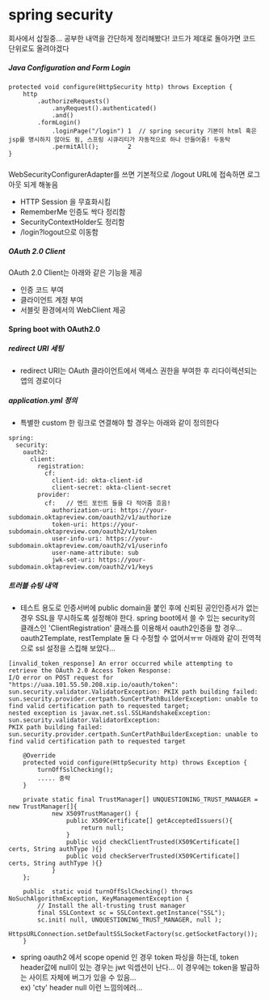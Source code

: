 # spring security

회사에서 삽질중... 공부한 내역을 간단하게 정리해봤다!
코드가 제대로 돌아가면 코드 단위로도 올려야겠다
##### Java Configuration and Form Login
```
protected void configure(HttpSecurity http) throws Exception {
    http
        .authorizeRequests()
            .anyRequest().authenticated()
            .and()
        .formLogin()
            .loginPage("/login") 1  // spring security 기본이 html 혹은 jsp를 명시하지 않아도 됨, 스프링 시큐리티가 자동적으로 하나 만들어줌! 두둥탁
            .permitAll();        2
}

```

#####
WebSecurityConfigurerAdapter를 쓰면 기본적으로 /logout URL에 접속하면 로그아웃 되게 해놓음
  - HTTP Session 을 무효화시킴
  - RememberMe 인증도 싹다 정리함
  - SecurityContextHolder도 정리함
  - /login?logout으로 이동함


##### OAuth 2.0 Client
OAuth 2.0 Client는 아래와 같은 기능을 제공
  - 인증 코드 부여
  - 클라이언트 계정 부여
  - 서블릿 환경에서의 WebClient 제공


#### Spring boot with OAuth2.0
##### redirect URI 세팅
 - redirect URI는 OAuth 클라이언트에서 액세스 권한을 부여한 후 리다이렉션되는 앱의 경로이다

##### application.yml 정의
  - 특별한 custom 한 링크로 연결해야 할 경우는 아래와 같이 정의한다
```
spring:
  security:
    oauth2:
      client:
        registration:
          cf:
            client-id: okta-client-id
            client-secret: okta-client-secret
        provider:
          cf:   // 엔드 포인트 들을 다 적어줌 흐음!
            authorization-uri: https://your-subdomain.oktapreview.com/oauth2/v1/authorize
            token-uri: https://your-subdomain.oktapreview.com/oauth2/v1/token
            user-info-uri: https://your-subdomain.oktapreview.com/oauth2/v1/userinfo
            user-name-attribute: sub
            jwk-set-uri: https://your-subdomain.oktapreview.com/oauth2/v1/keys
```


##### 트러블 슈팅 내역
* 테스트 용도로 인증서버에 public domain을 붙인 후에 신뢰된 공인인증서가 없는 경우 SSL을 무시하도록 설정해야 한다. 
  spring boot에서 쓸 수 있는 security의 클래스인 'ClientRegistration' 클래스를 이용해서 oauth2인증을 할 경우... oauth2Template, restTemplate 둘 다 수정할 수 없어서ㅠㅠ
  아래와 같이 전역적으로 ssl 설정을 스킵해 보았다...
``` 
[invalid_token_response] An error occurred while attempting to retrieve the OAuth 2.0 Access Token Response: 
I/O error on POST request for "https://uaa.101.55.50.208.xip.io/oauth/token": sun.security.validator.ValidatorException: PKIX path building failed: 
sun.security.provider.certpath.SunCertPathBuilderException: unable to find valid certification path to requested target; 
nested exception is javax.net.ssl.SSLHandshakeException: sun.security.validator.ValidatorException: 
PKIX path building failed: sun.security.provider.certpath.SunCertPathBuilderException: unable to find valid certification path to requested target
```

```
    @Override
    protected void configure(HttpSecurity http) throws Exception {
        turnOffSslChecking();
        ..... 중략
    }

    private static final TrustManager[] UNQUESTIONING_TRUST_MANAGER = new TrustManager[]{
            new X509TrustManager() {
                public X509Certificate[] getAcceptedIssuers(){
                    return null;
                }
                public void checkClientTrusted(X509Certificate[] certs, String authType ){}
                public void checkServerTrusted(X509Certificate[] certs, String authType ){}
            }
    };

    public  static void turnOffSslChecking() throws NoSuchAlgorithmException, KeyManagementException {
        // Install the all-trusting trust manager
        final SSLContext sc = SSLContext.getInstance("SSL");
        sc.init( null, UNQUESTIONING_TRUST_MANAGER, null );
        HttpsURLConnection.setDefaultSSLSocketFactory(sc.getSocketFactory());
    }
```

* spring oauth2 에서 scope openid 인 경우 token 파싱을 하는데, token header값에 null이 있는 경우는 jwt 익셉션이 난다... 이 경우에는 token을 발급하는 사이트 자체에 버그가 있을 수 있음...
  <br/> ex) 'cty' header null 이런 느낌의에러...